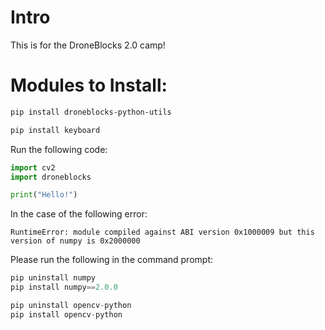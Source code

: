 # Intro

This is for the DroneBlocks 2.0 camp!


# Modules to Install:

```bash
pip install droneblocks-python-utils
```

```bash
pip install keyboard
```
Run the following code:

```Python
import cv2
import droneblocks

print("Hello!")
```


In the case of the following error:
```text
RuntimeError: module compiled against ABI version 0x1000009 but this version of numpy is 0x2000000
```

Please run the following in the command prompt:

```Python
pip uninstall numpy
pip install numpy==2.0.0

pip uninstall opencv-python
pip install opencv-python
```
